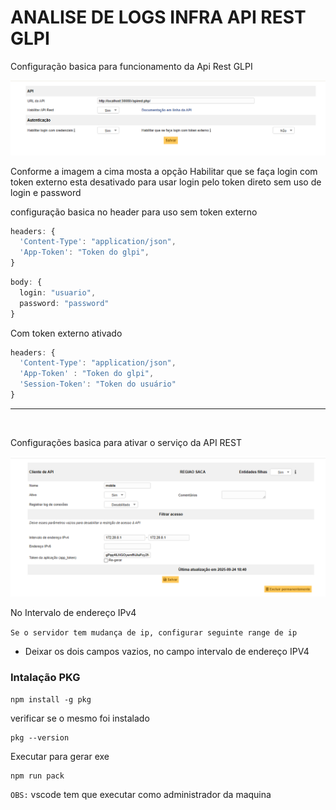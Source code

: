 # ANALISE DE LOGS INFRA API REST GLPI

Configuração basica para funcionamento da Api Rest GLPI

![Project Banner](./assets/bannerSuperior.png) <!-- Placeholder for a banner image; replace with actual if available -->

Conforme a imagem a cima mosta a opção Habilitar que se faça login com token externo esta desativado para usar login pelo token direto sem uso de login e password 

configuração basica no header para uso sem token externo

````ts
headers: {
  'Content-Type': "application/json",
  'App-Token': "Token do glpi",
}
````

````ts
body: {
  login: "usuario",
  password: "password"
}
````

Com token externo ativado 

````ts
headers: {
  'Content-Type': "application/json",
  'App-Token' : "Token do glpi",
  'Session-Token': "Token do usuário"
}
````

----
<br>

Configurações basica para ativar o serviço da API REST

![Project Banner](./assets/bannerInferior.png) <!-- Placeholder for a banner image; replace with actual if available -->

No Intervalo de endereço IPv4

`Se o servidor tem mudança de ip, configurar seguinte range de ip`

- Deixar os dois campos vazios, no campo intervalo de endereço IPV4

### Intalação PKG

````
npm install -g pkg
````

verificar se o mesmo foi instalado

````
pkg --version
````

Executar para gerar exe

````
npm run pack
````

`OBS:` vscode tem que executar como administrador da maquina
